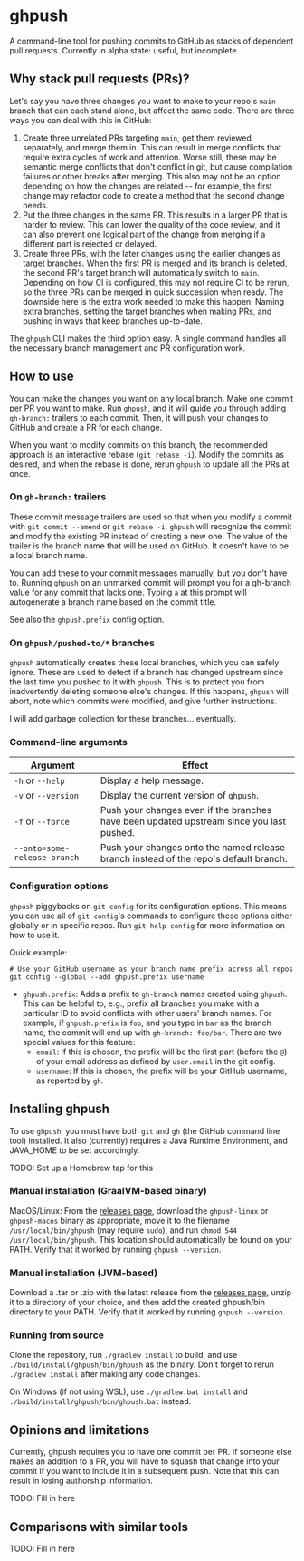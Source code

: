 # ghpush

A command-line tool for pushing commits to GitHub as stacks of dependent pull requests. Currently in alpha state:
useful, but incomplete.

## Why stack pull requests (PRs)?

Let's say you have three changes you want to make to your repo's `main` branch that can each stand alone, but affect the
same code. There are three ways you can deal with this in GitHub:

1. Create three unrelated PRs targeting `main`, get them reviewed separately, and merge them in. This can result in
   merge conflicts that require extra cycles of work and attention. Worse still, these may be semantic merge conflicts
   that don't conflict in git, but cause compilation failures or other breaks after merging. This also may not be an
   option depending on how the changes are related -- for example, the first change may refactor code to create a method
   that the second change needs.
2. Put the three changes in the same PR. This results in a larger PR that is harder to review. This can lower the
   quality of the code review, and it can also prevent one logical part of the change from merging if a different part
   is rejected or delayed.
3. Create three PRs, with the later changes using the earlier changes as target branches. When the first PR is merged
   and its branch is deleted, the second PR's target branch will automatically switch to `main`. Depending on how CI
   is configured, this may not require CI to be rerun, so the three PRs can be merged in quick succession when ready.
   The downside here is the extra work needed to make this happen: Naming extra branches, setting the target branches
   when making PRs, and pushing in ways that keep branches up-to-date.

The `ghpush` CLI makes the third option easy. A single command handles all the necessary branch management and PR
configuration work.

## How to use

You can make the changes you want on any local branch. Make one commit per PR you want to make. Run `ghpush`, and it
will guide you through adding `gh-branch:` trailers to each commit. Then, it will push your changes to GitHub and create a
PR for each change.

When you want to modify commits on this branch, the recommended approach is an interactive rebase (`git rebase -i`).
Modify the commits as desired, and when the rebase is done, rerun `ghpush` to update all the PRs at once.

### On `gh-branch:` trailers

These commit message trailers are used so that when you modify a commit with `git commit --amend` or `git rebase -i`,
`ghpush` will recognize the commit and modify the existing PR instead of creating a new one. The value of the trailer is the
branch name that will be used on GitHub. It doesn't have to be a local branch name.

You can add these to your commit messages manually, but you don't have to. Running `ghpush` on an unmarked commit will
prompt you for a gh-branch value for any commit that lacks one. Typing `a` at this prompt will autogenerate a branch
name based on the commit title.

See also the `ghpush.prefix` config option.

### On `ghpush/pushed-to/*` branches

`ghpush` automatically creates these local branches, which you can safely ignore. These are used to detect if a branch
has changed upstream since the last time you pushed to it with `ghpush`. This is to protect you from inadvertently
deleting someone else's changes. If this happens, `ghpush` will abort, note which commits were modified, and give
further instructions.

I will add garbage collection for these branches... eventually.

### Command-line arguments

| Argument                     | Effect                                                                                   |
|------------------------------|------------------------------------------------------------------------------------------|
| `-h` or `--help`             | Display a help message.                                                                  |
| `-v` or `--version`          | Display the current version of `ghpush`.                                                 |
| `-f` or `--force`            | Push your changes even if the branches have been updated upstream since you last pushed. |
| `--onto=some-release-branch` | Push your changes onto the named release branch instead of the repo's default branch.    |

### Configuration options

`ghpush` piggybacks on `git config` for its configuration options. This means you can use all of `git config`'s commands
to configure these options either globally or in specific repos. Run `git help config` for more information on how to
use it.

Quick example:

```shell
# Use your GitHub username as your branch name prefix across all repos
git config --global --add ghpush.prefix username
```

* `ghpush.prefix`: Adds a prefix to `gh-branch` names created using `ghpush`. This can be helpful to, e.g., prefix all
  branches you make with a particular ID to avoid conflicts with other users' branch names. For example, if
  `ghpush.prefix` is `foo`, and you type in `bar` as the branch name, the commit will end up with `gh-branch: foo/bar`.
  There are two special values for this feature:
  * `email`: If this is chosen, the prefix will be the first part (before the `@`) of your email address as defined by
    `user.email` in the git config.
  * `username`: If this is chosen, the prefix will be your GitHub username, as reported by `gh`.

## Installing ghpush

To use `ghpush`, you must have both `git` and `gh` (the GitHub command line tool) installed. It also (currently)
requires a Java Runtime Environment, and JAVA_HOME to be set accordingly.

TODO: Set up a Homebrew tap for this

### Manual installation (GraalVM-based binary)

MacOS/Linux: From the [releases page](https://github.com/AlexLandau/ghpush/releases), download the `ghpush-linux` or
`ghpush-macos` binary as appropriate, move it to the filename `/usr/local/bin/ghpush` (may require `sudo`), and run
`chmod 544 /usr/local/bin/ghpush`. This location should automatically be found on your PATH. Verify that it worked by
running `ghpush --version`.

### Manual installation (JVM-based)

Download a .tar or .zip with the latest release from the [releases page](https://github.com/AlexLandau/ghpush/releases),
unzip it to a directory of your choice, and then add the created ghpush/bin directory to your PATH. Verify that it
worked by running `ghpush --version`.

### Running from source

Clone the repository, run `./gradlew install` to build, and use `./build/install/ghpush/bin/ghpush` as the binary. Don't
forget to rerun `./gradlew install` after making any code changes.

On Windows (if not using WSL), use `./gradlew.bat install` and `./build/install/ghpush/bin/ghpush.bat` instead.

## Opinions and limitations

Currently, ghpush requires you to have one commit per PR. If someone else makes an addition to a PR, you will have to
squash that change into your commit if you want to include it in a subsequent push. Note that this can result in losing
authorship information.

TODO: Fill in here

## Comparisons with similar tools

TODO: Fill in here
